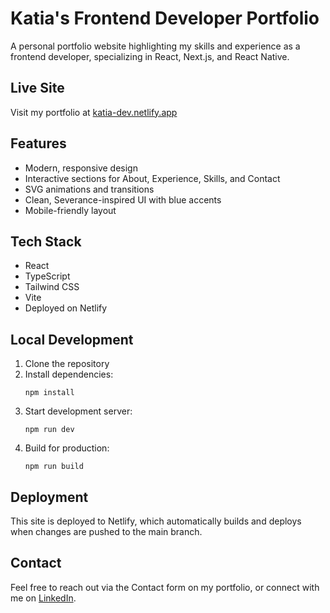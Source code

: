 # Katia's Frontend Developer Portfolio

A personal portfolio website highlighting my skills and experience as a frontend developer, specializing in React, Next.js, and React Native.

## Live Site

Visit my portfolio at [katia-dev.netlify.app](https://katia-dev.netlify.app/)

## Features

- Modern, responsive design
- Interactive sections for About, Experience, Skills, and Contact
- SVG animations and transitions
- Clean, Severance-inspired UI with blue accents
- Mobile-friendly layout

## Tech Stack

- React
- TypeScript
- Tailwind CSS
- Vite
- Deployed on Netlify

## Local Development

1. Clone the repository
2. Install dependencies:
   ```
   npm install
   ```
3. Start development server:
   ```
   npm run dev
   ```
4. Build for production:
   ```
   npm run build
   ```

## Deployment

This site is deployed to Netlify, which automatically builds and deploys when changes are pushed to the main branch.

## Contact

Feel free to reach out via the Contact form on my portfolio, or connect with me on [LinkedIn](https://www.linkedin.com/in/ekaterina-khaikin-2272141b0/).
